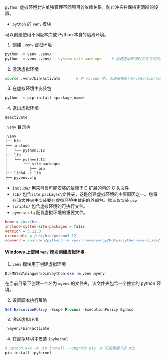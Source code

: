 `python` 虚拟环境允许单独管理不同项目的依赖关系，防止冲突并保持更清晰的设置。
- `python` 的 `venv` 模块

可以创建使用不同版本库或 Python 本身的隔离环境。

1. 创建 `.venv` 虚拟环境
```bash
python -m venv .venv/
python -m venv .venv/ --system-site-packages    # 创建虚拟环境时允许访问系统已安装的包
```

2. 激活虚拟环境
```bash
source .venv/bin/activate		# 在 vscode 中，无法直接执行myvenv/bin/activate
```

3. 在虚拟环境中安装包
```bash
python -m pip install <package_name>
```

4. 退出虚拟环境
```bash
deactivate
```

`.venv` 目录树
```bash
.venv
├── bin
├── include
│   └── python3.12
├── lib
│   └── python3.12
│       └── site-packages
│          ├── pip
├── lib64 -> lib
├── pyvenv.cfg
```

- `include/` 用来包含可能安装的依赖于 C 扩展的包的 C 头文件
- `lib/` 包含`site-packages\`文件夹，这是创建虚拟环境的主要原因之一。您将在该文件夹中安装要在虚拟环境中使用的外部包。默认仅安装 `pip`
- `scripts/` 包含虚拟环境的可执行文件。
- `pyvenv.cfg` 配置虚拟环境的重要文件。
```cfg
home = /usr/bin
include-system-site-packages = false
version = 3.12.3
executable = /usr/bin/python3.12
command = /usr/bin/python3 -m venv /home/yongy/Notes/python-exercises/.venv
```

#### Windows 上使用 `venv` 模块创建虚拟环境

1. `venv` 模块用于创建虚拟环境
```powershell
D:\MSYS2\mingw64\bin\python.exe -m venv myenv 
```
在当前目录下创建一个名为 `myenv` 的文件夹，该文件夹包含一个独立的 python 环境。

2. 设置脚本执行策略
```powershell
Set-ExecutionPolicy -Scope Process -ExecutionPolicy Bypass
```

3. 激活虚拟环境
```powershell
.\myenv\bin\activate
```

4. 在虚拟环境中安装 `ipykernel`
```powershell
# python.exe -m pip install --upgrade pip  # 可能需要升级 pip
pip install ipykernel
```